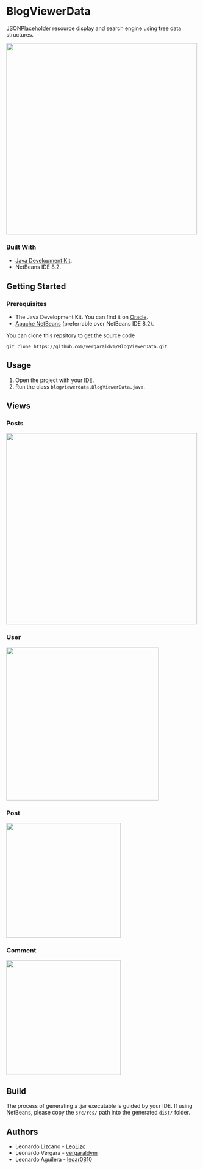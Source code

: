 # BlogViewerData
[JSONPlaceholder](https://jsonplaceholder.typicode.com) resource display and search engine using tree data structures.

<img src="https://user-images.githubusercontent.com/73978713/174461272-fc71914e-927a-474f-a0e3-2ab926caf820.png" height="500">

### Built With

 - [Java Development Kit](https://www.oracle.com/java/technologies/downloads/).
 - NetBeans IDE 8.2.

## Getting Started
### Prerequisites

 - The Java Development Kit. You can find it on [Oracle](https://www.oracle.com/java/technologies/downloads/).
 - [Apache NetBeans](https://netbeans.apache.org) (preferrable over NetBeans IDE 8.2).

You can clone this repsitory to get the source code

    git clone https://github.com/vergaraldvm/BlogViewerData.git

## Usage

 1. Open the project with your IDE.
 2. Run the class `blogviewerdata.BlogViewerData.java`.
 
## Views
### Posts

<img src="https://user-images.githubusercontent.com/73978713/174461274-38becb35-ae3a-4b1a-8729-ff08aef09272.png" height="500">

### User

<img src="https://user-images.githubusercontent.com/73978713/174461275-87fea946-eb34-42ae-af92-052ce1cce980.png" height="400">

### Post

<img src="https://user-images.githubusercontent.com/73978713/174461276-281dbcce-4321-4fd1-a7b7-65c7c8b732fa.png" height="300">

### Comment

<img src="https://user-images.githubusercontent.com/73978713/174461277-acd4920b-23ba-4193-9251-a8ba027555ec.png" height="300">

## Build

The process of generating a .jar executable is guided by your IDE. If using NetBeans, please copy the `src/res/` path into the generated `dist/` folder.

## Authors

 - Leonardo Lizcano - [LeoLizc](https://github.com/LeoLizc)
 - Leonardo Vergara - [vergaraldvm](https://github.com/vergaraldvm)
 - Leonardo Aguilera - [leoar0810](https://github.com/leoar0810)
